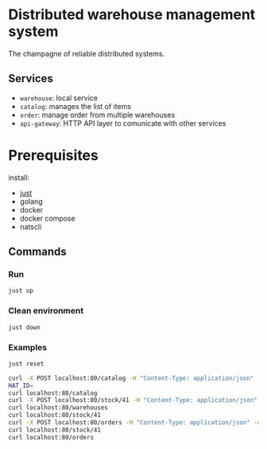 # Distributed warehouse management system

The champagne of reliable distributed systems.

## Services

- `warehouse`: local service
- `catalog`: manages the list of items
- `order`: manage order from multiple warehouses
- `api-gateway`: HTTP API layer to comunicate with other services

# Prerequisites

install:

- [just](https://github.com/casey/just)
- golang
- docker
- docker compose
- natscli

## Commands

### Run

`just up`

### Clean environment

`just down`

### Examples

```sh
just reset

curl -X POST localhost:80/catalog -H "Content-Type: application/json" -d '{"name": "hat"}'
HAT_ID=
curl localhost:80/catalog
curl -X POST localhost:80/stock/41 -H "Content-Type: application/json" -d '[{"good_id": "'$HAT_ID'", "amount": 20}]'
curl localhost:80/warehouses
curl localhost:80/stock/41
curl -X POST localhost:80/orders -H "Content-Type: application/json" -d '{"items":[{"good_id": "'$HAT_ID'", "amount": 5}]}'
curl localhost:80/stock/41
curl localhost:80/orders
```
